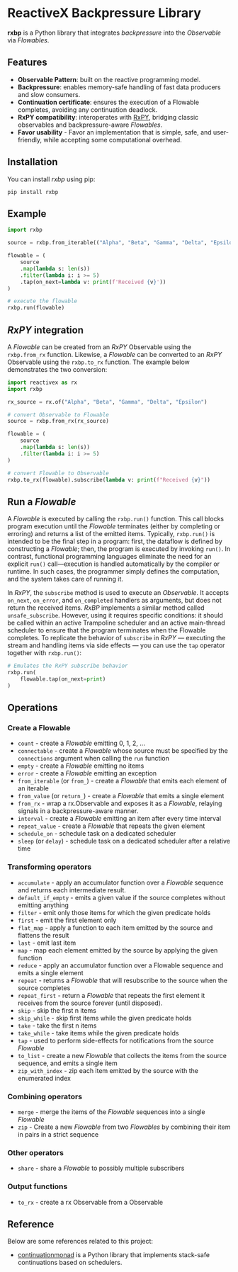 # ReactiveX Backpressure Library

**rxbp** is a Python library that integrates *backpressure* into the *Observable* via *Flowables*. 


## Features

- **Observable Pattern**: built on the reactive programming model.
- **Backpressure**: enables memory-safe handling of fast data producers and slow consumers.
- **Continuation certificate**: ensures the execution of a Flowable completes, avoiding any continuation deadlock.
- **RxPY compatibility**: interoperates with [RxPY](https://github.com/ReactiveX/RxPY/tree/master), bridging classic observables and backpressure-aware *Flowables*.
- **Favor usability** - Favor an implementation that is simple, safe, and user-friendly, while accepting some computational overhead.


## Installation

You can install *rxbp* using pip:

```
pip install rxbp
```


## Example

``` python
import rxbp

source = rxbp.from_iterable(("Alpha", "Beta", "Gamma", "Delta", "Epsilon"))

flowable = (
    source
    .map(lambda s: len(s))
    .filter(lambda i: i >= 5)
    .tap(on_next=lambda v: print(f'Received {v}'))
)

# execute the flowable
rxbp.run(flowable)
```

## *RxPY* integration

A *Flowable* can be created from an *RxPY* Observable using the `rxbp.from_rx` function.
Likewise, a *Flowable* can be converted to an *RxPY* Observable using the `rxbp.to_rx` function.
The example below demonstrates the two conversion:

``` python
import reactivex as rx
import rxbp

rx_source = rx.of("Alpha", "Beta", "Gamma", "Delta", "Epsilon")

# convert Observable to Flowable
source = rxbp.from_rx(rx_source)

flowable = (
    source
    .map(lambda s: len(s))
    .filter(lambda i: i >= 5)
)

# convert Flowable to Observable
rxbp.to_rx(flowable).subscribe(lambda v: print(f"Received {v}"))
```


## Run a *Flowable*

A *Flowable* is executed by calling the `rxbp.run()` function. 
This call blocks program execution until the *Flowable* terminates (either by completing or erroring) and returns a list of the emitted items.
Typically, `rxbp.run()` is intended to be the final step in a program: first, the dataflow is defined by constructing a *Flowable*; then, the program is executed by invoking `run()`.
In contrast, functional programming languages eliminate the need for an explicit `run()` call—execution is handled automatically by the compiler or runtime. 
In such cases, the programmer simply defines the computation, and the system takes care of running it.

In *RxPY*, the `subscribe` method is used to execute an *Observable*.
It accepts `on_next`, `on_error`, and `on_completed` handlers as arguments, but does not return the received items.
*RxBP* implements a similar method called `unsafe_subscribe`.
However, using it requires specific conditions: it should be called within an active Trampoline scheduler and an active main-thread scheduler to ensure that the program terminates when the Flowable completes.
To replicate the behavior of `subscribe` in *RxPY* — executing the stream and handling items via side effects — you can use the `tap` operator together with `rxbp.run()`:
``` python
# Emulates the RxPY subscribe behavior
rxbp.run(
    flowable.tap(on_next=print)
)
```


## Operations

### Create a Flowable

- `count` - create a *Flowable* emitting 0, 1, 2, ...
- `connectable` - create a *Flowable* whose source must be specified by the `connections` argument when calling the `run` function
- `empty` - create a *Flowable* emitting no items
- `error` - create a *Flowable* emitting an exception
- `from_iterable` (or `from_`) - create a *Flowable* that emits each element of an iterable
- `from_value` (or `return_`) - create a *Flowable* that emits a single element
- `from_rx` - wrap a rx.Observable and exposes it as a *Flowable*, relaying signals in a backpressure-aware manner.
- `interval` - create a *Flowable* emitting an item after every time interval
- `repeat_value` - create a *Flowable* that repeats the given element
- `schedule_on` - schedule task on a dedicated scheduler
- `sleep` (or `delay`) - schedule task on a dedicated scheduler after a relative time
<!-- - `schedule_relative` - schedule task on a dedicated scheduler after a relative time
- `schedule_absolute` - schedule task on a dedicated scheduler after an absolute time -->

### Transforming operators

- `accumulate` - apply an accumulator function over a *Flowable* sequence and returns each intermediate result.
- `default_if_empty` - emits a given value if the source completes without emitting anything
- `filter` - emit only those items for which the given predicate holds
- `first` - emit the first element only
- `flat_map` - apply a function to each item emitted by the source and flattens the result
- `last` - emit last item
- `map` - map each element emitted by the source by applying the given function
- `reduce` - apply an accumulator function over a Flowable sequence and emits a single element
- `repeat` - returns a *Flowable* that will resubscribe to the source when the source completes
- `repeat_first` - return a *Flowable* that repeats the first element it receives from the source forever (until disposed).
- `skip` - skip the first n items
- `skip_while` - skip first items while the given predicate holds
- `take` - take the first n items
- `take_while` - take items while the given predicate holds
- `tap` - used to perform side-effects for notifications from the source *Flowable*
- `to_list` - create a new *Flowable* that collects the items from the source sequence, and emits a single item
- `zip_with_index` - zip each item emitted by the source with the enumerated index

### Combining operators

- `merge` - merge the items of the *Flowable* sequences into a single *Flowable*
- `zip` - Create a new *Flowable* from two *Flowables* by combining their 
item in pairs in a strict sequence

### Other operators

- `share` - share a *Flowable* to possibly multiple subscribers

### Output functions

- `to_rx` - create a rx Observable from a Observable


## Reference

Below are some references related to this project:

* [continuationmonad](https://github.com/MichaelSchneeberger/continuationmonad/) is a Python library that implements stack-safe continuations based on schedulers.
<!-- * [donotation](https://github.com/MichaelSchneeberger/continuationmonad/) is a Python library that implements stack-safe continuations based on schedulers. -->
